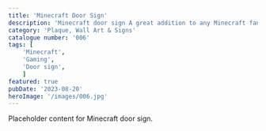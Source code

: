 ```yaml
---
title: 'Minecraft Door Sign'
description: 'Minecraft door sign A great addition to any Minecraft fans game room office or bedroom'
category: 'Plaque, Wall Art & Signs'
catalogue number: '006'
tags: [
    'Minecraft', 
    'Gaming', 
    'Door sign',
    ]
featured: true
pubDate: '2023-08-20'
heroImage: '/images/006.jpg'
---
```


Placeholder content for Minecraft door sign.